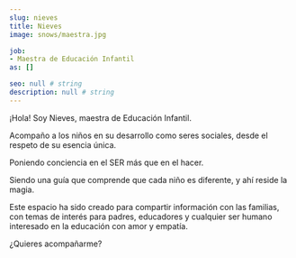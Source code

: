 ```yaml
---
slug: nieves
title: Nieves
image: snows/maestra.jpg

job:
- Maestra de Educación Infantil
as: []

seo: null # string
description: null # string
---
```


¡Hola! Soy Nieves, maestra de Educación  Infantil.

Acompaño a los niños en su desarrollo como seres sociales, desde el respeto de su esencia única.

Poniendo conciencia en el SER más que en el hacer.

Siendo una guía que comprende que cada niño es diferente, y ahí reside la magia.

Este espacio ha sido creado para compartir información con las familias, con temas de interés para padres, educadores y cualquier ser humano interesado en la educación con amor y empatía.

¿Quieres acompañarme?
